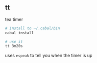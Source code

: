 tt
-----

tea timer

``` sh
# install to ~/.cabal/bin
cabal install

# use it
tt 3m20s
```

uses `espeak` to tell you when the timer is up
